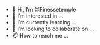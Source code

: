 - 👋 Hi, I’m @Finessetemple
- 👀 I’m interested in ...
- 🌱 I’m currently learning ...
- 💞️ I’m looking to collaborate on ...
- 📫 How to reach me ...

<!---
Finessetemple/Finessetemple is a ✨ special ✨ repository because its `README.md` (this file) appears on your GitHub profile.
You can click the Preview link to take a look at your changes.
--->
